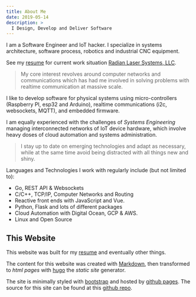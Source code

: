 ```yaml
---
title: About Me
date: 2019-05-14
description: >
  I Design, Develop and Deliver Software
---
```


I am a Software Engineer and IoT hacker. I specialize in systems
architecture, software process, robotics and industrial CNC equipment.

See my [resume](http://rustyeddy.com/resume) for current work
situation [Radian Laser Systems, LLC](http://radianlaser.com).

> My core interest revolves around computer networks and
> communications which has had me involved in solving problems with
> realtime communication at massive scale.

I like to develop software for physical systems using
micro-controllers (Raspberry PI, esp32 and Arduino), realtime
communications (i2c, websockets, MQTT), and embedded firmware.

I am equally experienced with the challenges of _Systems Engineering_
managing interconnected networks of IoT device hardware, which involve
heavy doses of cloud automation and systems administration.

> I stay up to date on emerging technologies and adapt as necessary,
> while at the same time avoid being distracted with all things new and
> shiny. 

Languages and Technologies I work with regularly include (but not
limited to): 

- Go, REST API & Websockets
- C/C++, TCP/IP, Computer Networks and Routing
- Reactive front ends with JavaScript and Vue.
- Python, Flask and lots of different packages 
- Cloud Automation with Digital Ocean, GCP & AWS.
- Linux and Open Source

## This Website

This website was built for my [resume](/resume) and eventually other things. 

The content for this website was created with
[Markdown](http://daringfireball.com/markdown), then transformed to
_html pages_ with [hugo](https://gohugo.io/) the _static site_
generator.

The site is minimally styled with [bootstrap](http://getbootstrap.com)
and hosted by [github pages](https://pages.github.com/). The source
for this site can be found at this [github repo](https://github.com/rustyeddy/rustyeddy.com).

